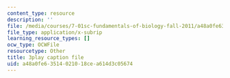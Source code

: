 ```yaml
---
content_type: resource
description: ''
file: /media/courses/7-01sc-fundamentals-of-biology-fall-2011/a48a0fe63514021018cea614d3c05674_dt4sSAb-7cE.srt
file_type: application/x-subrip
learning_resource_types: []
ocw_type: OCWFile
resourcetype: Other
title: 3play caption file
uid: a48a0fe6-3514-0210-18ce-a614d3c05674
---
```

